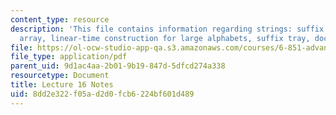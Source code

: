 ```yaml
---
content_type: resource
description: 'This file contains information regarding strings: suffix tree, suffix
  array, linear-time construction for large alphabets, suffix tray, document retrieval.'
file: https://ol-ocw-studio-app-qa.s3.amazonaws.com/courses/6-851-advanced-data-structures-spring-2012/8dd2e322f05ad2d0fcb6224bf601d489_MIT6_851S12_Lec16.pdf
file_type: application/pdf
parent_uid: 9d1ac4aa-2b01-9b19-847d-5dfcd274a338
resourcetype: Document
title: Lecture 16 Notes
uid: 8dd2e322-f05a-d2d0-fcb6-224bf601d489
---
```

